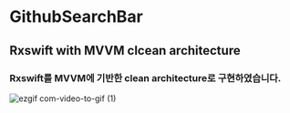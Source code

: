 # GithubSearchBar

## Rxswift with MVVM clcean architecture

### Rxswift를 MVVM에 기반한 clean architecture로 구현하였습니다.

![ezgif com-video-to-gif (1)](https://user-images.githubusercontent.com/52398126/90978193-dd55fd80-e586-11ea-97f3-8090da2d18b1.gif)

